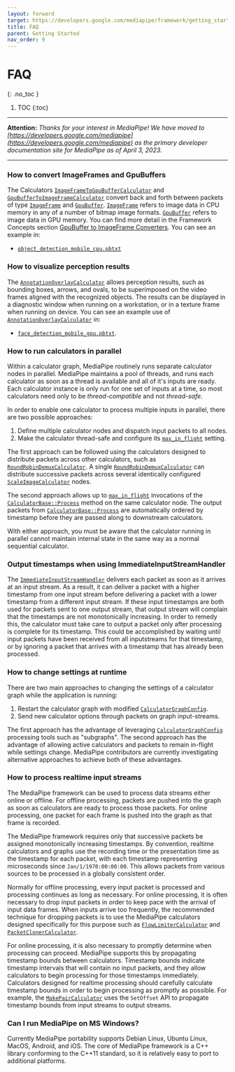 ```yaml
---
layout: forward
target: https://developers.google.com/mediapipe/framework/getting_started/faq
title: FAQ
parent: Getting Started
nav_order: 9
---
```


# FAQ
{: .no_toc }

1. TOC
{:toc}
---

**Attention:** *Thanks for your interest in MediaPipe! We have moved to
[https://developers.google.com/mediapipe](https://developers.google.com/mediapipe)
as the primary developer documentation site for MediaPipe as of April 3, 2023.*

----

### How to convert ImageFrames and GpuBuffers

The Calculators [`ImageFrameToGpuBufferCalculator`] and
[`GpuBufferToImageFrameCalculator`] convert back and forth between packets of
type [`ImageFrame`] and [`GpuBuffer`]. [`ImageFrame`] refers to image data in
CPU memory in any of a number of bitmap image formats. [`GpuBuffer`] refers to
image data in GPU memory. You can find more detail in the Framework Concepts
section
[GpuBuffer to ImageFrame Converters](./gpu.md#gpubuffer-to-imageframe-converters).
You can see an example in:

*   [`object_detection_mobile_cpu.pbtxt`]

### How to visualize perception results

The [`AnnotationOverlayCalculator`] allows perception results, such as bounding
boxes, arrows, and ovals, to be superimposed on the video frames aligned with
the recognized objects. The results can be displayed in a diagnostic window when
running on a workstation, or in a texture frame when running on device. You can
see an example use of [`AnnotationOverlayCalculator`] in:

*   [`face_detection_mobile_gpu.pbtxt`].

### How to run calculators in parallel

Within a calculator graph, MediaPipe routinely runs separate calculator nodes
in parallel.  MediaPipe maintains a pool of threads, and runs each calculator
as soon as a thread is available and all of it's inputs are ready.  Each
calculator instance is only run for one set of inputs at a time, so most
calculators need only to be *thread-compatible* and not *thread-safe*.

In order to enable one calculator to process multiple inputs in parallel, there
are two possible approaches:

1.  Define multiple calculator nodes and dispatch input packets to all nodes.
2.  Make the calculator thread-safe and configure its [`max_in_flight`] setting.

The first approach can be followed using the calculators designed to distribute
packets across other calculators, such as [`RoundRobinDemuxCalculator`]. A
single [`RoundRobinDemuxCalculator`] can distribute successive packets across
several identically configured [`ScaleImageCalculator`] nodes.

The second approach allows up to [`max_in_flight`] invocations of the
[`CalculatorBase::Process`] method on the same calculator node. The output
packets from [`CalculatorBase::Process`] are automatically ordered by timestamp
before they are passed along to downstream calculators.

With either approach, you must be aware that the calculator running in parallel
cannot maintain internal state in the same way as a normal sequential
calculator.

### Output timestamps when using ImmediateInputStreamHandler

The [`ImmediateInputStreamHandler`] delivers each packet as soon as it arrives
at an input stream. As a result, it can deliver a packet
with a higher timestamp from one input stream before delivering a packet with a
lower timestamp from a different input stream. If these input timestamps are
both used for packets sent to one output stream, that output stream will
complain that the timestamps are not monotonically increasing. In order to
remedy this, the calculator must take care to output a packet only after
processing is complete for its timestamp. This could be accomplished by waiting
until input packets have been received from all inputstreams for that timestamp,
or by ignoring a packet that arrives with a timestamp that has already been
processed.

### How to change settings at runtime

There are two main approaches to changing the settings of a calculator graph
while the application is running:

1. Restart the calculator graph with modified [`CalculatorGraphConfig`].
2. Send new calculator options through packets on graph input-streams.

The first approach has the advantage of leveraging [`CalculatorGraphConfig`]
processing tools such as "subgraphs". The second approach has the advantage of
allowing active calculators and packets to remain in-flight while settings
change. MediaPipe contributors are currently investigating alternative approaches
to achieve both of these advantages.

### How to process realtime input streams

The MediaPipe framework can be used to process data streams either online or
offline. For offline processing, packets are pushed into the graph as soon as
calculators are ready to process those packets. For online processing, one
packet for each frame is pushed into the graph as that frame is recorded.

The MediaPipe framework requires only that successive packets be assigned
monotonically increasing timestamps. By convention, realtime calculators and
graphs use the recording time or the presentation time as the timestamp for each
packet, with each timestamp representing microseconds since
`Jan/1/1970:00:00:00`. This allows packets from various sources to be processed
in a globally consistent order.

Normally for offline processing, every input packet is processed and processing
continues as long as necessary. For online processing, it is often necessary to
drop input packets in order to keep pace with the arrival of input data frames.
When inputs arrive too frequently, the recommended technique for dropping
packets is to use the MediaPipe calculators designed specifically for this
purpose such as [`FlowLimiterCalculator`] and [`PacketClonerCalculator`].

For online processing, it is also necessary to promptly determine when processing
can proceed. MediaPipe supports this by propagating timestamp bounds between
calculators. Timestamp bounds indicate timestamp intervals that will contain no
input packets, and they allow calculators to begin processing for those
timestamps immediately. Calculators designed for realtime processing should
carefully calculate timestamp bounds in order to begin processing as promptly as
possible. For example, the [`MakePairCalculator`] uses the `SetOffset` API to
propagate timestamp bounds from input streams to output streams.

### Can I run MediaPipe on MS Windows?

Currently MediaPipe portability supports Debian Linux, Ubuntu Linux,
MacOS, Android, and iOS.  The core of MediaPipe framework is a C++ library
conforming to the C++11 standard, so it is relatively easy to port to
additional platforms.

[`object_detection_mobile_cpu.pbtxt`]: https://github.com/google-ai-edge/mediapipe/tree/master/mediapipe/graphs/object_detection/object_detection_mobile_cpu.pbtxt
[`ImageFrame`]: https://github.com/google-ai-edge/mediapipe/tree/master/mediapipe/framework/formats/image_frame.h
[`GpuBuffer`]: https://github.com/google-ai-edge/mediapipe/tree/master/mediapipe/gpu/gpu_buffer.h
[`GpuBufferToImageFrameCalculator`]: https://github.com/google-ai-edge/mediapipe/tree/master/mediapipe/gpu/gpu_buffer_to_image_frame_calculator.cc
[`ImageFrameToGpuBufferCalculator`]: https://github.com/google-ai-edge/mediapipe/tree/master/mediapipe/gpu/image_frame_to_gpu_buffer_calculator.cc
[`AnnotationOverlayCalculator`]: https://github.com/google-ai-edge/mediapipe/tree/master/mediapipe/calculators/util/annotation_overlay_calculator.cc
[`face_detection_mobile_gpu.pbtxt`]: https://github.com/google-ai-edge/mediapipe/tree/master/mediapipe/graphs/face_detection/face_detection_mobile_gpu.pbtxt
[`CalculatorBase::Process`]: https://github.com/google-ai-edge/mediapipe/tree/master/mediapipe/framework/calculator_base.h
[`max_in_flight`]: https://github.com/google-ai-edge/mediapipe/tree/master/mediapipe/framework/calculator.proto
[`RoundRobinDemuxCalculator`]: https://github.com/google-ai-edge/mediapipe/tree/master//mediapipe/calculators/core/round_robin_demux_calculator.cc
[`ScaleImageCalculator`]: https://github.com/google-ai-edge/mediapipe/tree/master/mediapipe/calculators/image/scale_image_calculator.cc
[`ImmediateInputStreamHandler`]: https://github.com/google-ai-edge/mediapipe/tree/master/mediapipe/framework/stream_handler/immediate_input_stream_handler.cc
[`CalculatorGraphConfig`]: https://github.com/google-ai-edge/mediapipe/tree/master/mediapipe/framework/calculator.proto
[`FlowLimiterCalculator`]: https://github.com/google-ai-edge/mediapipe/tree/master/mediapipe/calculators/core/flow_limiter_calculator.cc
[`PacketClonerCalculator`]: https://github.com/google-ai-edge/mediapipe/tree/master/mediapipe/calculators/core/packet_cloner_calculator.cc
[`MakePairCalculator`]: https://github.com/google-ai-edge/mediapipe/tree/master/mediapipe/calculators/core/make_pair_calculator.cc
